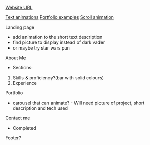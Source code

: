 [Website URL](https://steven-cheung.netlify.app/)

[Text animations](https://alvarotrigo.com/blog/css-text-animations/)
[Portfolio examples](https://alvarotrigo.com/blog/web-developer-portfolio-examples/)
[Scroll animation](https://alvarotrigo.com/blog/css-animations-scroll/#:~:text=What%20are%20CSS%20Scroll%20Animations,text%2C%20images%2C%20and%20videos.)

Landing page

- add animation to the short text description
- find picture to display instead of dark vader
- or maybe try star wars pun

About Me

- Sections:

1. Skills & proficiency?(bar with solid colours)
2. Experience

Portfolio

- carousel that can animate? - Will need picture of project, short description and tech used

Contact me

- Completed

Footer?
